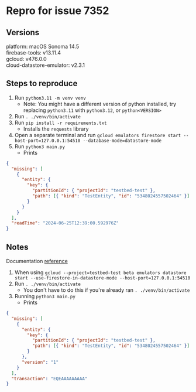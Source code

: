 # Repro for issue 7352

## Versions

platform: macOS Sonoma 14.5<br>
firebase-tools: v13.11.4<br>
gcloud: v476.0.0<br>
cloud-datastore-emulator: v2.3.1

## Steps to reproduce

1. Run `python3.11 -m venv venv`
   - Note: You might have a different version of python installed, try replacing `python3.11` with `python3.12`, or `python<VERSION>`
1. Run `. ./venv/bin/activate`
1. Run `pip install -r requirements.txt`
   - Installs the `requests` library
1. Open a separate terminal and run `gcloud emulators firestore start --host-port=127.0.0.1:54510 --database-mode=datastore-mode`
1. Run `python3 main.py`
   - Prints

```json
{
  "missing": [
    {
      "entity": {
        "key": {
          "partitionId": { "projectId": "testbed-test" },
          "path": [{ "kind": "TestEntity", "id": "5348024557502464" }]
        }
      }
    }
  ],
  "readTime": "2024-06-25T12:39:00.592976Z"
}
```

## Notes

Documentation [reference](https://cloud.google.com/datastore/docs/reference/data/rest/v1/projects/lookup#response-body)

1. When using `gcloud --project=testbed-test beta emulators datastore start --use-firestore-in-datastore-mode --host-port=127.0.0.1:54510`
1. Run `. ./venv/bin/activate`
   - You don't have to do this if you're already ran `. ./venv/bin/activate`
1. Running `python3 main.py`
   - Prints

```json
{
  "missing": [
    {
      "entity": {
        "key": {
          "partitionId": { "projectId": "testbed-test" },
          "path": [{ "kind": "TestEntity", "id": "5348024557502464" }]
        }
      },
      "version": "1"
    }
  ],
  "transaction": "EQEAAAAAAAAA"
}
```
